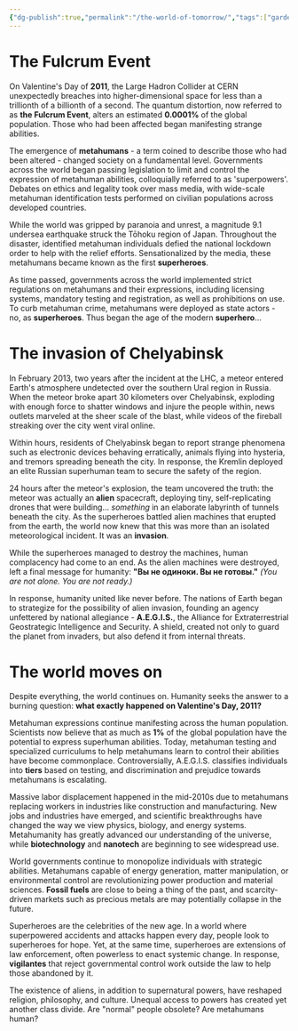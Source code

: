 ```yaml
---
{"dg-publish":true,"permalink":"/the-world-of-tomorrow/","tags":["gardenEntry"]}
---
```


# The Fulcrum Event
On Valentine's Day of **2011**, the Large Hadron Collider at CERN unexpectedly breaches into higher-dimensional space for less than a trillionth of a billionth of a second. The quantum distortion, now referred to as **the Fulcrum Event**, alters an estimated **0.0001%** of the global population. Those who had been affected began manifesting strange abilities.

The emergence of **metahumans** - a term coined to describe those who had been altered - changed society on a fundamental level. Governments across the world began passing legislation to limit and control the expression of metahuman abilities, colloquially referred to as 'superpowers'. Debates on ethics and legality took over mass media, with wide-scale metahuman identification tests performed on civilian populations across developed countries.

While the world was gripped by paranoia and unrest, a magnitude 9.1 undersea earthquake struck the Tōhoku region of Japan. Throughout the disaster, identified metahuman individuals defied the national lockdown order to help with the relief efforts. Sensationalized by the media, these metahumans became known as the first **superheroes**.

As time passed, governments across the world implemented strict regulations on metahumans and their expressions, including licensing systems, mandatory testing and registration, as well as prohibitions on use. To curb metahuman crime, metahumans were deployed as state actors - no, as **superheroes**. Thus began the age of the modern **superhero**...

# The invasion of Chelyabinsk
In February 2013, two years after the incident at the LHC, a meteor entered Earth's atmosphere undetected over the southern Ural region in Russia. When the meteor broke apart 30 kilometers over Chelyabinsk, exploding with enough force to shatter windows and injure the people within, news outlets marveled at the sheer scale of the blast, while videos of the fireball streaking over the city went viral online.

Within hours, residents of Chelyabinsk began to report strange phenomena such as electronic devices behaving erratically, animals flying into hysteria, and tremors spreading beneath the city. In response, the Kremlin deployed an elite Russian superhuman team to secure the safety of the region.

24 hours after the meteor's explosion, the team uncovered the truth: the meteor was actually an **alien** spacecraft, deploying tiny, self-replicating drones that were building... *something* in an elaborate labyrinth of tunnels beneath the city. As the superheroes battled alien machines that erupted from the earth, the world now knew that this was more than an isolated meteorological incident. It was an **invasion**.

While the superheroes managed to destroy the machines, human complacency had come to an end. As the alien machines were destroyed, left a final message for humanity: **"Вы не одиноки. Вы не готовы."** *(You are not alone. You are not ready.)*

In response, humanity united like never before. The nations of Earth began to strategize for the possibility of alien invasion, founding an agency unfettered by national allegiance - **A.E.G.I.S.**, the Alliance for Extraterrestrial Geostrategic Intelligence and Security. A shield, created not only to guard the planet from invaders, but also defend it from internal threats.

# The world moves on
Despite everything, the world continues on. Humanity seeks the answer to a burning question: **what exactly happened on Valentine's Day, 2011?**

Metahuman expressions continue manifesting across the human population. Scientists now believe that as much as **1%** of the global population have the potential to express superhuman abilities. Today, metahuman testing and specialized curriculums to help metahumans learn to control their abilities have become commonplace. Controversially, A.E.G.I.S. classifies individuals into **tiers** based on testing, and discrimination and prejudice towards metahumans is escalating.

Massive labor displacement happened in the mid-2010s due to metahumans replacing workers in industries like construction and manufacturing. New jobs and industries have emerged, and scientific breakthroughs have changed the way we view physics, biology, and energy systems. Metahumanity has greatly advanced our understanding of the universe, while **biotechnology** and **nanotech** are beginning to see widespread use.

World governments continue to monopolize individuals with strategic abilities. Metahumans capable of energy generation, matter manipulation, or environmental control are revolutionizing power production and material sciences. **Fossil fuels** are close to being a thing of the past, and scarcity-driven markets such as precious metals are may potentially collapse in the future.

Superheroes are the celebrities of the new age. In a world where superpowered accidents and attacks happen every day, people look to superheroes for hope. Yet, at the same time, superheroes are extensions of law enforcement, often powerless to enact systemic change. In response, **vigilantes** that reject governmental control work outside the law to help those abandoned by it.

The existence of aliens, in addition to supernatural powers, have reshaped religion, philosophy, and culture. Unequal access to powers has created yet another class divide. Are "normal" people obsolete? Are metahumans human?